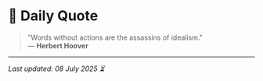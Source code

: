 # 📜 Daily Quote

> "Words without actions are the assassins of idealism."  
> — **Herbert Hoover**

---

_Last updated: 08 July 2025 ⏳_
